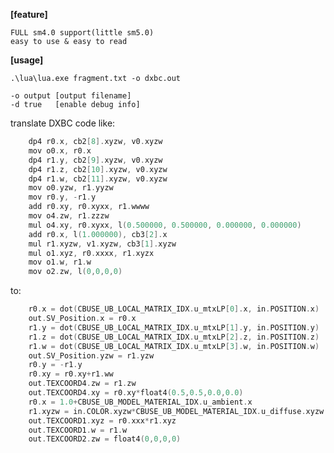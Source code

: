 **[feature]**

    FULL sm4.0 support(little sm5.0)
    easy to use & easy to read

**[usage]**

    .\lua\lua.exe fragment.txt -o dxbc.out

    -o output [output filename]
    -d true   [enable debug info]

translate DXBC code like:

```c
    dp4 r0.x, cb2[8].xyzw, v0.xyzw
    mov o0.x, r0.x
    dp4 r1.y, cb2[9].xyzw, v0.xyzw
    dp4 r1.z, cb2[10].xyzw, v0.xyzw
    dp4 r1.w, cb2[11].xyzw, v0.xyzw
    mov o0.yzw, r1.yyzw
    mov r0.y, -r1.y
    add r0.xy, r0.xyxx, r1.wwww
    mov o4.zw, r1.zzzw
    mul o4.xy, r0.xyxx, l(0.500000, 0.500000, 0.000000, 0.000000)
    add r0.x, l(1.000000), cb3[2].x
    mul r1.xyzw, v1.xyzw, cb3[1].xyzw
    mul o1.xyz, r0.xxxx, r1.xyzx
    mov o1.w, r1.w
    mov o2.zw, l(0,0,0,0)
```

to:
```c
    r0.x = dot(CBUSE_UB_LOCAL_MATRIX_IDX.u_mtxLP[0].x, in.POSITION.x)
    out.SV_Position.x = r0.x
    r1.y = dot(CBUSE_UB_LOCAL_MATRIX_IDX.u_mtxLP[1].y, in.POSITION.y)
    r1.z = dot(CBUSE_UB_LOCAL_MATRIX_IDX.u_mtxLP[2].z, in.POSITION.z)
    r1.w = dot(CBUSE_UB_LOCAL_MATRIX_IDX.u_mtxLP[3].w, in.POSITION.w)
    out.SV_Position.yzw = r1.yzw
    r0.y = -r1.y
    r0.xy = r0.xy+r1.ww
    out.TEXCOORD4.zw = r1.zw
    out.TEXCOORD4.xy = r0.xy*float4(0.5,0.5,0.0,0.0)
    r0.x = 1.0+CBUSE_UB_MODEL_MATERIAL_IDX.u_ambient.x
    r1.xyzw = in.COLOR.xyzw*CBUSE_UB_MODEL_MATERIAL_IDX.u_diffuse.xyzw
    out.TEXCOORD1.xyz = r0.xxx*r1.xyz
    out.TEXCOORD1.w = r1.w
    out.TEXCOORD2.zw = float4(0,0,0,0)
```

